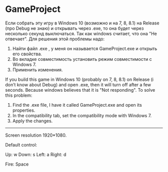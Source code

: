 # GameProject
Если собрать эту игру в Windows 10 (возможно и на 7, 8, 8.1) на Release (про Debug не знаю) и открывать через .exe, то она будет через несколько секунд выключаться. Так как windows считает, что она "Не отвечает".
Для решения этой проблемы надо:
1) Найти файл .exe , у меня он называется GameProject.exe и открыть его свойства.
2) Во вкладке совместимость установить режим совместимости с Windows 7.
3) Применить изменения.


If you build this game in Windows 10 (probably on 7, 8, 8.1) on Release (i don’t know about Debug) and open .exe, then it will turn off after a few seconds. Because windows believes that it is "Not responding".
To solve this problem:
1) Find the .exe file, I have it called GameProject.exe and open its properties.
2) In the compatibility tab, set the compatibility mode with Windows 7.
3) Apply the changes.


------------------------------------------------------------------------------------------------
Screen resolution 1920*1080.

Default control:

Up: w
Down: s
Left: a
Right: d

Fire: Space
